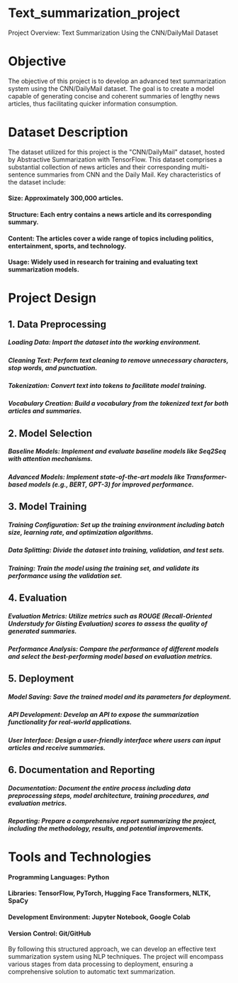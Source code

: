 # Text_summarization_project
Project Overview: Text Summarization Using the CNN/DailyMail Dataset

# Objective
The objective of this project is to develop an advanced text summarization system using the CNN/DailyMail dataset. The goal is to create a model capable of generating concise and coherent summaries of lengthy news articles, thus facilitating quicker information consumption.

# Dataset Description
The dataset utilized for this project is the "CNN/DailyMail" dataset, hosted by Abstractive Summarization with TensorFlow. This dataset comprises a substantial collection of news articles and their corresponding multi-sentence summaries from CNN and the Daily Mail. Key characteristics of the dataset include:

#### Size: Approximately 300,000 articles.
#### Structure: Each entry contains a news article and its corresponding summary.
#### Content: The articles cover a wide range of topics including politics, entertainment, sports, and technology.
#### Usage: Widely used in research for training and evaluating text summarization models.

# Project Design
## 1. Data Preprocessing
##### Loading Data: Import the dataset into the working environment.
##### Cleaning Text: Perform text cleaning to remove unnecessary characters, stop words, and punctuation.
##### Tokenization: Convert text into tokens to facilitate model training.
##### Vocabulary Creation: Build a vocabulary from the tokenized text for both articles and summaries.

## 2. Model Selection
##### Baseline Models: Implement and evaluate baseline models like Seq2Seq with attention mechanisms.
##### Advanced Models: Implement state-of-the-art models like Transformer-based models (e.g., BERT, GPT-3) for improved performance.

## 3. Model Training
##### Training Configuration: Set up the training environment including batch size, learning rate, and optimization algorithms.
##### Data Splitting: Divide the dataset into training, validation, and test sets.
##### Training: Train the model using the training set, and validate its performance using the validation set.

## 4. Evaluation
##### Evaluation Metrics: Utilize metrics such as ROUGE (Recall-Oriented Understudy for Gisting Evaluation) scores to assess the quality of generated summaries.
##### Performance Analysis: Compare the performance of different models and select the best-performing model based on evaluation metrics.

## 5. Deployment
##### Model Saving: Save the trained model and its parameters for deployment.
##### API Development: Develop an API to expose the summarization functionality for real-world applications.
##### User Interface: Design a user-friendly interface where users can input articles and receive summaries.

## 6. Documentation and Reporting
##### Documentation: Document the entire process including data preprocessing steps, model architecture, training procedures, and evaluation metrics.
##### Reporting: Prepare a comprehensive report summarizing the project, including the methodology, results, and potential improvements.

# Tools and Technologies
#### Programming Languages: Python
#### Libraries: TensorFlow, PyTorch, Hugging Face Transformers, NLTK, SpaCy
#### Development Environment: Jupyter Notebook, Google Colab
#### Version Control: Git/GitHub

By following this structured approach, we can develop an effective text summarization system using NLP techniques. The project will encompass various stages from data processing to deployment, ensuring a comprehensive solution to automatic text summarization.
